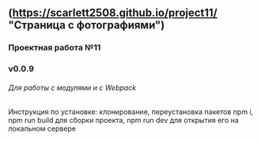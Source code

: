 ## (https://scarlett2508.github.io/project11/ "Страница с фотографиями")
### Проектная работа №11
### v0.0.9
###### Для работы с модулями и с Webpack
Инструкция по установке: клонирование, переустановка пакетов npm i, npm run build для сборки проекта, npm run dev для открытия его на локальном сервере
